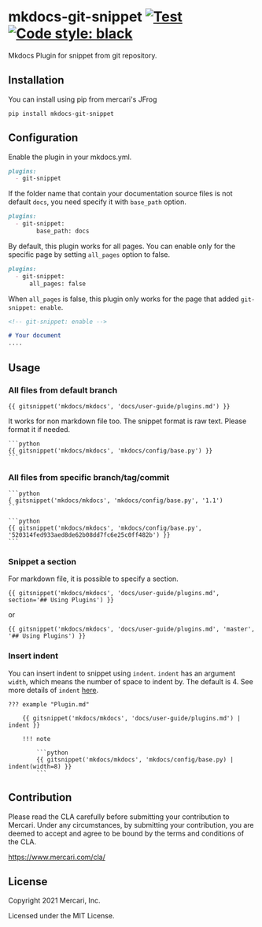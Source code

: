 # mkdocs-git-snippet [![Test][test-badge]][test] [![Code style: black][black-badge]][black]

<!-- badge links -->
[test-badge]: https://github.com/mercari/mkdocs-git-snippet/workflows/Test/badge.svg
[test]: https://github.com/mercari/mkdocs-git-snippet/actions?query=workflow%3ATest
[black-badge]: https://img.shields.io/badge/code%20style-black-000000.svg
[black]: https://github.com/psf/black

Mkdocs Plugin for snippet from git repository.

## Installation

You can install using pip from mercari's JFrog

```shell
pip install mkdocs-git-snippet
```

## Configuration

Enable the plugin in your mkdocs.yml.

```markdown
plugins:
  - git-snippet
```

If the folder name that contain your documentation source files is not default `docs`, you need specify it with `base_path` option.

```markdown
plugins:
  - git-snippet:
        base_path: docs
```

By default, this plugin works for all pages. You can enable only for the specific page by setting `all_pages` option to false.

```markdown
plugins:
  - git-snippet:
      all_pages: false
```

When `all_pages` is false, this plugin only works for the page that added `git-snippet: enable`.

```markdown
<!-- git-snippet: enable -->

# Your document
....
```

## Usage

### All files from default branch

```
{{ gitsnippet('mkdocs/mkdocs', 'docs/user-guide/plugins.md') }}
```

It works for non markdown file too. The snippet format is raw text.
Please format it if needed.

````
```python
{{ gitsnippet('mkdocs/mkdocs', 'mkdocs/config/base.py') }}
```
````

### All files from specific branch/tag/commit

````
```python
{ gitsnippet('mkdocs/mkdocs', 'mkdocs/config/base.py', '1.1')
```
````

````
```python
{{ gitsnippet('mkdocs/mkdocs', 'mkdocs/config/base.py', '520314fed933aed8de62b08dd7fc6e25c0ff482b') }}
```
````

### Snippet a section

For markdown file, it is possible to specify a section.
```
{{ gitsnippet('mkdocs/mkdocs', 'docs/user-guide/plugins.md', section='## Using Plugins') }}
```
or
```
{{ gitsnippet('mkdocs/mkdocs', 'docs/user-guide/plugins.md', 'master', '## Using Plugins') }}
```

### Insert indent

You can insert indent to snippet using `indent`.
`indent` has an argument `width`, which means the number of space to indent by. The default is 4.
See more details of `indent` [here](https://jinja.palletsprojects.com/en/master/templates/#indent).

````
??? example "Plugin.md"

    {{ gitsnippet('mkdocs/mkdocs', 'docs/user-guide/plugins.md') | indent }}

    !!! note

        ```python
        {{ gitsnippet('mkdocs/mkdocs', 'mkdocs/config/base.py) | indent(width=8) }}
        ```
````

## Contribution

Please read the CLA carefully before submitting your contribution to Mercari.
Under any circumstances, by submitting your contribution, you are deemed to accept and agree to be bound by the terms and conditions of the CLA.

https://www.mercari.com/cla/

## License

Copyright 2021 Mercari, Inc.

Licensed under the MIT License.
